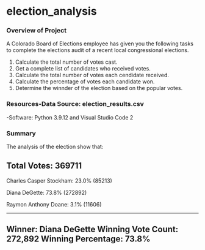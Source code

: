 # election_analysis

### Overview of Project
A Colorado Board of Elections employee has given you the following tasks to complete the elections audit of a recent local congressional elections.

1. Calculate the total number of votes cast.
2. Get a complete list of candidates who received votes.
3. Calculate the total number of votes each cendidate received.
4. Calculate the percentage of votes each candidate won.
5. Determine the winnder of the election based on the popular votes.

### Resources\-Data Source: election_results.csv
-Software: Python 3.9.12 and Visual Studio Code 2


### Summary
The analysis of the election show that:

Total Votes:  369711
--------------------
 Charles Casper Stockham:  23.0% (85213)

Diana DeGette:  73.8% (272892)

Raymon Anthony Doane:  3.1% (11606)

-------------------------
Winner: Diana DeGette
Winning Vote Count: 272,892
Winning Percentage: 73.8%
-------------------------

